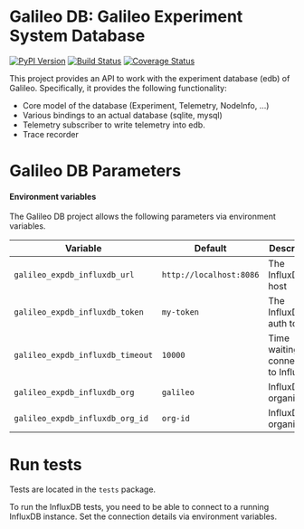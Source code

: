 Galileo DB: Galileo Experiment System Database
==============================================

[![PyPI Version](https://badge.fury.io/py/galileo-db.svg)](https://badge.fury.io/py/galileo-db)
[![Build Status](https://travis-ci.org/edgerun/galileo-db.svg?branch=master)](https://travis-ci.org/edgerun/galileo-db)
[![Coverage Status](https://coveralls.io/repos/github/edgerun/galileo-db/badge.svg?branch=master)](https://coveralls.io/github/edgerun/galileo-db?branch=master)

This project provides an API to work with the experiment database (edb) of Galileo.
Specifically, it provides the following functionality:

* Core model of the database (Experiment, Telemetry, NodeInfo, ...)
* Various bindings to an actual database (sqlite, mysql)
* Telemetry subscriber to write telemetry into edb.
* Trace recorder

Galileo DB Parameters
=============

#### Environment variables

The Galileo DB project allows the following parameters via environment variables.


| Variable | Default | Description |
|----------|---------|---------|
| `galileo_expdb_influxdb_url` | `http://localhost:8086` | The InfluxDB host |
| `galileo_expdb_influxdb_token` | `my-token` | The InfluxDB auth token |
| `galileo_expdb_influxdb_timeout` | `10000` | Time waiting for connection to InfluxDB |
| `galileo_expdb_influxdb_org` | `galileo` | InfluxDB organization |
| `galileo_expdb_influxdb_org_id` | `org-id` | InfluxDB organization |

Run tests
=========

Tests are located in the `tests` package.

To run the InfluxDB tests, you need to be able to connect to a running InfluxDB instance.
Set the connection details via environment variables.
